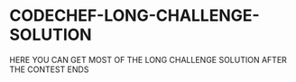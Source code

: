 # CODECHEF-LONG-CHALLENGE-SOLUTION
HERE YOU CAN GET MOST OF THE LONG CHALLENGE SOLUTION AFTER THE CONTEST ENDS
